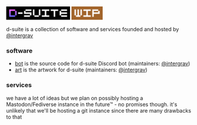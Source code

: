 <img alt="d-suite" src="https://raw.githubusercontent.com/d-suite/art/main/suite_long@vector.svg" style="height:36px; width: auto;"> <img alt="wip" src="https://raw.githubusercontent.com/d-suite/art/main/wip.svg" style="height:36px; width: auto;">

d-suite is a collection of software and services founded and hosted by [@intergrav](https://github.com/intergrav)

### software

- [bot](https://github.com/d-suite/bot) is the source code for d-suite Discord bot (maintainers: [@intergrav](https://github.com/intergrav))
- [art](https://github.com/d-suite/art) is the artwork for d-suite (maintainers: [@intergrav](https://github.com/intergrav))

### services

we have a lot of ideas but we plan on possibly hosting a Mastodon/Fediverse instance in the future™ - no promises though. it's unlikely that we'll be hosting a git instance since there are many drawbacks to that
